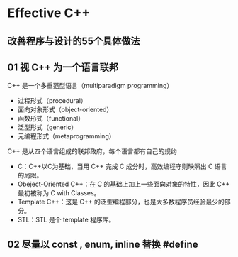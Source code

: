
# Effective  C++
## 改善程序与设计的55个具体做法

## 01 视 C++ 为一个语言联邦
C++ 是一个多重范型语言（multiparadigm programming）
- 过程形式（procedural）
- 面向对象形式（object-oriented）
- 函数形式（functional）
- 泛型形式（generic）
- 元编程形式（metaprogramming）

C++ 是从四个语言组成的联邦政府，每个语言都有自己的规约
- C：C++以C为基础，当用 C++ 完成 C 成分时，高效编程守则映照出 C 语言的局限。
- Obeject-Oriented C++：在 C 的基础上加上一些面向对象的特性，因此 C++ 最初被称为 C with Classes。
- Template C++：这是 C++ 的泛型编程部分，也是大多数程序员经验最少的部分。
- STL：STL 是个 template 程序库。

## 02 尽量以 const , enum, inline 替换 #define
